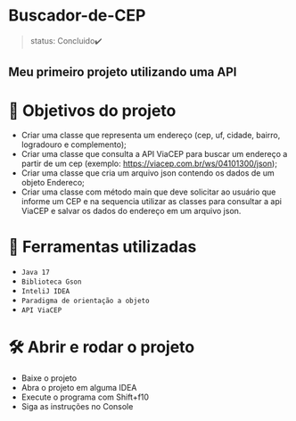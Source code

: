 # Buscador-de-CEP

> status: Concluido✔️

<h2>Meu primeiro projeto utilizando uma API</h2>

# 🔨 Objetivos do projeto
- Criar uma classe que representa um endereço (cep, uf, cidade, bairro, logradouro e complemento);
- Criar uma classe que consulta a API ViaCEP para buscar um endereço a partir de um cep (exemplo: https://viacep.com.br/ws/04101300/json);
- Criar uma classe que cria um arquivo json contendo os dados de um objeto Endereco;
- Criar uma classe com método main que deve solicitar ao usuário que informe um CEP e na sequencia utilizar as classes para consultar a api ViaCEP e salvar os dados do endereço em um arquivo json.

# 🔨 Ferramentas utilizadas 
- `Java 17`
- `Biblioteca Gson`
- `InteliJ IDEA`
- `Paradigma de orientação a objeto`
- `API ViaCEP`

# 🛠️ Abrir e rodar o projeto

- Baixe o projeto 
- Abra o projeto em alguma IDEA
- Execute o programa com Shift+f10
- Siga as instruções no Console
